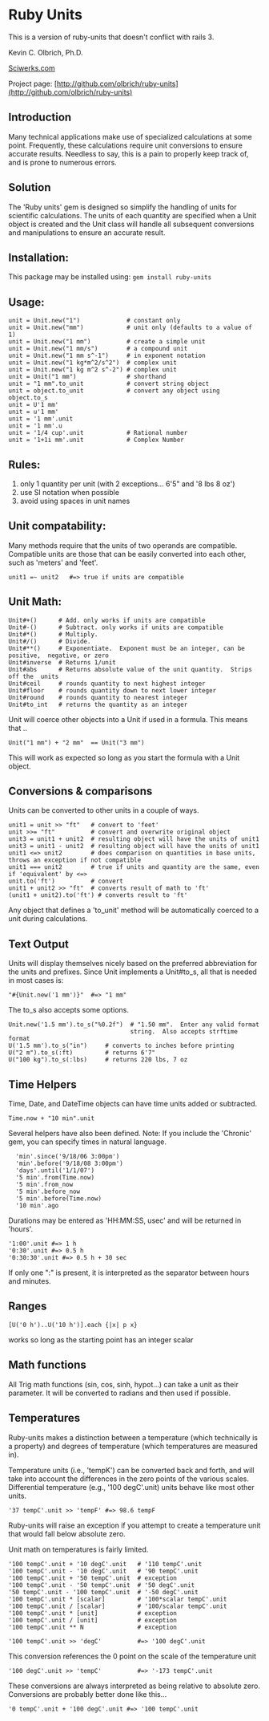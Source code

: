 # Ruby Units

This is a version of ruby-units that doesn't conflict with rails 3.


Kevin C. Olbrich, Ph.D.

[Sciwerks.com](http://www.sciwerks.com)

Project page: [http://github.com/olbrich/ruby-units](http://github.com/olbrich/ruby-units)

## Introduction
Many technical applications make use of specialized calculations at some point.  Frequently, these calculations require unit conversions to ensure accurate results.  Needless to say, this is a pain to properly keep track of, and is prone to numerous errors.

## Solution
The 'Ruby units' gem is designed so simplify the handling of units for scientific calculations. The units of each quantity are specified when a Unit object is created and the Unit class will handle all subsequent conversions and manipulations to ensure an accurate result.

## Installation:
This package may be installed using:  `gem install ruby-units`

## Usage:
    unit = Unit.new("1")             # constant only
    unit = Unit.new("mm")            # unit only (defaults to a value of 1)
    unit = Unit.new("1 mm")          # create a simple unit
    unit = Unit.new("1 mm/s")        # a compound unit
    unit = Unit.new("1 mm s^-1")     # in exponent notation
    unit = Unit.new("1 kg*m^2/s^2")  # complex unit
    unit = Unit.new("1 kg m^2 s^-2") # complex unit
    unit = Unit("1 mm")              # shorthand
    unit = "1 mm".to_unit            # convert string object
    unit = object.to_unit            # convert any object using object.to_s
    unit = U'1 mm'
    unit = u'1 mm'
    unit = '1 mm'.unit
    unit = '1 mm'.u
    unit = '1/4 cup'.unit            # Rational number
    unit = '1+1i mm'.unit            # Complex Number

## Rules:
1. only 1 quantity per unit (with 2 exceptions... 6'5" and '8 lbs 8 oz')
2. use SI notation when possible
3. avoid using spaces in unit names

## Unit compatability:
Many methods require that the units of two operands are compatible.  Compatible units are those that can be easily converted into each other, such as 'meters' and 'feet'.

    unit1 =~ unit2   #=> true if units are compatible

## Unit Math:
    Unit#+()      # Add. only works if units are compatible
    Unit#-()      # Subtract. only works if units are compatible
    Unit#*()      # Multiply.
    Unit#/()      # Divide.
    Unit#**()     # Exponentiate.  Exponent must be an integer, can be positive,  negative, or zero
    Unit#inverse  # Returns 1/unit
    Unit#abs      # Returns absolute value of the unit quantity.  Strips off the  units
    Unit#ceil     # rounds quantity to next highest integer
    Unit#floor    # rounds quantity down to next lower integer
    Unit#round    # rounds quantity to nearest integer
    Unit#to_int   # returns the quantity as an integer

Unit will coerce other objects into a Unit if used in a formula.  This means that ..

    Unit("1 mm") + "2 mm"  == Unit("3 mm")

This will work as expected so long as you start the formula with a Unit object.

## Conversions & comparisons
Units can be converted to other units in a couple of ways.

    unit1 = unit >> "ft"   # convert to 'feet'
    unit >>= "ft"          # convert and overwrite original object
    unit3 = unit1 + unit2  # resulting object will have the units of unit1
    unit3 = unit1 - unit2  # resulting object will have the units of unit1
    unit1 <=> unit2        # does comparison on quantities in base units, throws an exception if not compatible
    unit1 === unit2        # true if units and quantity are the same, even if 'equivalent' by <=>
    unit.to('ft')          # convert
    unit1 + unit2 >> "ft"  # converts result of math to 'ft'
    (unit1 + unit2).to('ft') # converts result to 'ft'

Any object that defines a 'to_unit' method will be automatically coerced to a unit during calculations.

## Text Output
Units will display themselves nicely based on the preferred abbreviation for the units and prefixes.
Since Unit implements a Unit#to_s, all that is needed in most cases is:

    "#{Unit.new('1 mm')}"  #=> "1 mm"

The to_s also accepts some options.

    Unit.new('1.5 mm').to_s("%0.2f")  # "1.50 mm".  Enter any valid format
                                      string.  Also accepts strftime format
    U('1.5 mm').to_s("in")     # converts to inches before printing
    U("2 m").to_s(:ft)         # returns 6'7"
    U("100 kg").to_s(:lbs)     # returns 220 lbs, 7 oz


## Time Helpers
Time, Date, and DateTime objects can have time units added or subtracted.

    Time.now + "10 min".unit

Several helpers have also been defined.
Note: If you include the 'Chronic' gem, you can specify times in natural
      language.

      'min'.since('9/18/06 3:00pm')
      'min'.before('9/18/08 3:00pm')
      'days'.until('1/1/07')
      '5 min'.from(Time.now)
      '5 min'.from_now
      '5 min'.before_now
      '5 min'.before(Time.now)
      '10 min'.ago

Durations may be entered as 'HH:MM:SS, usec' and will be returned in 'hours'.

    '1:00'.unit #=> 1 h
    '0:30'.unit #=> 0.5 h
    '0:30:30'.unit #=> 0.5 h + 30 sec

If only one ":" is present, it is interpreted as the separator between hours and minutes.

## Ranges
    [U('0 h')..U('10 h')].each {|x| p x}
works so long as the starting point has an integer scalar

## Math functions
All Trig math functions (sin, cos, sinh, hypot...) can take a unit as their parameter.  It will be converted to radians and then used if possible.

## Temperatures
Ruby-units makes a distinction between a temperature (which technically is a property) and degrees of temperature (which temperatures are measured in).

Temperature units (i.e., 'tempK') can be converted back and forth, and will take into account the differences in the zero points of the various scales. Differential temperature (e.g., '100 degC'.unit) units behave like most other units.

    '37 tempC'.unit >> 'tempF' #=> 98.6 tempF

Ruby-units will raise an exception if you attempt to create a temperature unit that would fall below absolute zero.

Unit math on temperatures is fairly limited.

    '100 tempC'.unit + '10 degC'.unit   # '110 tempC'.unit
    '100 tempC'.unit - '10 degC'.unit   # '90 tempC'.unit
    '100 tempC'.unit + '50 tempC'.unit  # exception
    '100 tempC'.unit - '50 tempC'.unit  # '50 degC'.unit
    '50 tempC'.unit - '100 tempC'.unit  # '-50 degC'.unit
    '100 tempC'.unit * [scalar]         # '100*scalar tempC'.unit
    '100 tempC'.unit / [scalar]         # '100/scalar tempC'.unit
    '100 tempC'.unit * [unit]           # exception
    '100 tempC'.unit / [unit]           # exception
    '100 tempC'.unit ** N               # exception

    '100 tempC'.unit >> 'degC'          #=> '100 degC'.unit
This conversion references the 0 point on the scale of the temperature unit

    '100 degC'.unit >> 'tempC'          #=> '-173 tempC'.unit
These conversions are always interpreted as being relative to absolute zero.
Conversions are probably better done like this...

    '0 tempC'.unit + '100 degC'.unit #=> '100 tempC'.unit

